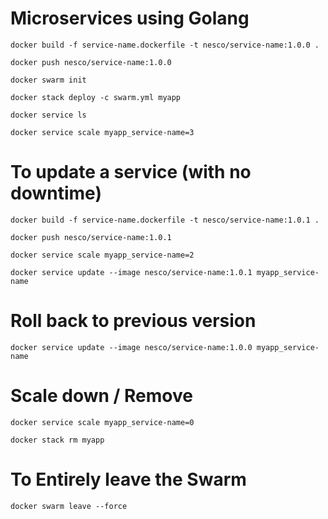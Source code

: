 # Microservices using Golang

```
docker build -f service-name.dockerfile -t nesco/service-name:1.0.0 .
```

```
docker push nesco/service-name:1.0.0
```

```
docker swarm init
```

```
docker stack deploy -c swarm.yml myapp
```

```
docker service ls
```

```
docker service scale myapp_service-name=3
```

# To update a service (with no downtime)

```
docker build -f service-name.dockerfile -t nesco/service-name:1.0.1 .
```

```
docker push nesco/service-name:1.0.1
```

```
docker service scale myapp_service-name=2
```

```
docker service update --image nesco/service-name:1.0.1 myapp_service-name
```

# Roll back to previous version

```
docker service update --image nesco/service-name:1.0.0 myapp_service-name
```

# Scale down / Remove

```
docker service scale myapp_service-name=0
```

```
docker stack rm myapp
```

# To Entirely leave the Swarm

```
docker swarm leave --force
```
